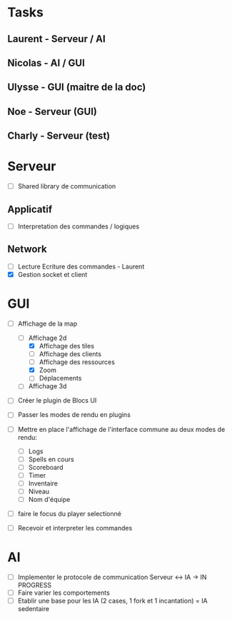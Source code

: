 # Tasks

## Laurent - Serveur / AI

## Nicolas - AI / GUI

## Ulysse - GUI (maitre de la doc)

## Noe - Serveur (GUI)

## Charly - Serveur (test)

# Serveur

- [ ] Shared library de communication

## Applicatif

- [ ] Interpretation des commandes / logiques

## Network

- [ ] Lecture Ecriture des commandes - Laurent
- [x] Gestion socket et client

# GUI

- [ ] Affichage de la map
    - [ ] Affichage 2d
        - [x] Affichage des tiles
        - [ ] Affichage des clients
        - [ ] Affichage des ressources
        - [x] Zoom
        - [ ] Déplacements
    - [ ] Affichage 3d
- [ ] Créer le plugin de Blocs UI
- [ ] Passer les modes de rendu en plugins
- [ ] Mettre en place l'affichage de l'interface commune au deux modes de rendu:
    - [ ] Logs
    - [ ] Spells en cours
    - [ ] Scoreboard
    - [ ] Timer
    - [ ] Inventaire
    - [ ] Niveau
    - [ ] Nom d'équipe
- [ ] faire le focus du player selectionné
- [ ] Recevoir et interpreter les commandes


# AI

- [ ] Implementer le protocole de communication Serveur <-> IA -> IN PROGRESS
- [ ] Faire varier les comportements
- [ ] Etablir une base pour les IA (2 cases, 1 fork et 1 incantation) = IA sedentaire
